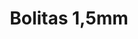 ---
title: Bolitas 1,5mm
date: 
draft: false

# descripcion
description : Bolitas de plata

materials: Plata 925

color: 

dimensions: 1,5 mm

code: 01-20-0792

type: "Aros"

categories: []

price: $680,00

price_eftvo: $580,63

# Images
# first image will be shown in the product page
images:
  # - image: "images/path_to_image"
  # La ubicacion de las imagenes es imagenes/Aros/Aros.Solo Plata/01-20-0792-bolitas-1,5mm
  - image: "./images/aros/solo_plata/01-20-0792-bolitas-1,5mm_a.jpg"
  - image: "./images/aros/solo_plata/01-20-0792-bolitas-1,5mm_b.jpg"
---